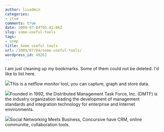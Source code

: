 ```yaml
---
author: liuadmin
categories:
- itsm
comments: true
date: 2009-07-04T05:41:06Z
slug: some-useful-tools
tags:
- snmp
title: Some useful tools
url: /2009/07/04/some-useful-tools/
wordpress_id: 49261
---
```


I am just cleaning up my bookmarks. Some of them could not be deleted. I'd like to list here.  
  
[![](http://ensight.eos.nasa.gov/FlowViewer/FlowViewer.png)](http://ensight.eos.nasa.gov/FlowViewer/FlowViewer.png)This is a netflow monitor tool, you can capture, graph and store data.  
  
  
  
  
[![](http://www.dmtf.org/images/headermain/logo_dmtf.gif)](http://www.dmtf.org/images/headermain/logo_dmtf.gif)Founded in 1992, the Distributed Management Task Force, Inc. (DMTF) is the   industry organization leading the development of management standards and   integration technology for enterprise and Internet environments.  
  
[![](http://www.concursive.com/image/2008051215-10-7589-45x45/badge-concursivegroup.png)](http://www.concursive.com/image/2008051215-10-7589-45x45/badge-concursivegroup.png)Social Networking Meets Business, Concursive have CRM, online communitie, collaboration tools.
